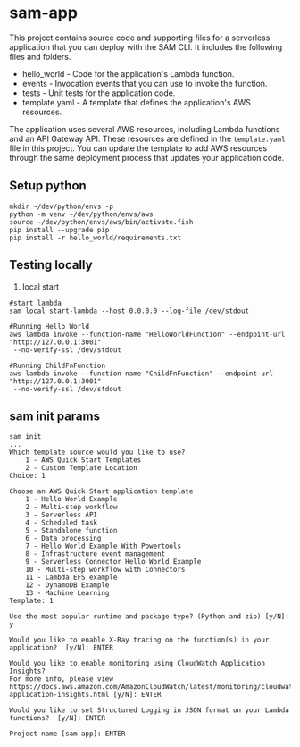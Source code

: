 # sam-app

This project contains source code and supporting files for a serverless application that you can deploy with the SAM CLI. It includes the following files and folders.

- hello_world - Code for the application's Lambda function.
- events - Invocation events that you can use to invoke the function.
- tests - Unit tests for the application code. 
- template.yaml - A template that defines the application's AWS resources.

The application uses several AWS resources, including Lambda functions and an API Gateway API. These resources are defined in the `template.yaml` file in this project. You can update the template to add AWS resources through the same deployment process that updates your application code.


## Setup python
```
mkdir ~/dev/python/envs -p
python -m venv ~/dev/python/envs/aws
source ~/dev/python/envs/aws/bin/activate.fish
pip install --upgrade pip
pip install -r hello_world/requirements.txt
```

## Testing locally

1. local start

```shell
#start lambda
sam local start-lambda --host 0.0.0.0 --log-file /dev/stdout

#Running Hello World
aws lambda invoke --function-name "HelloWorldFunction" --endpoint-url "http://127.0.0.1:3001"
 --no-verify-ssl /dev/stdout

#Running ChildFnFunction
aws lambda invoke --function-name "ChildFnFunction" --endpoint-url "http://127.0.0.1:3001"
 --no-verify-ssl /dev/stdout
```


## sam init params

```shell
sam init
...
Which template source would you like to use?
    1 - AWS Quick Start Templates
    2 - Custom Template Location
Choice: 1

Choose an AWS Quick Start application template
    1 - Hello World Example
    2 - Multi-step workflow
    3 - Serverless API
    4 - Scheduled task
    5 - Standalone function
    6 - Data processing
    7 - Hello World Example With Powertools
    8 - Infrastructure event management
    9 - Serverless Connector Hello World Example
    10 - Multi-step workflow with Connectors
    11 - Lambda EFS example
    12 - DynamoDB Example
    13 - Machine Learning
Template: 1

Use the most popular runtime and package type? (Python and zip) [y/N]: y

Would you like to enable X-Ray tracing on the function(s) in your application?  [y/N]: ENTER

Would you like to enable monitoring using CloudWatch Application Insights?
For more info, please view https://docs.aws.amazon.com/AmazonCloudWatch/latest/monitoring/cloudwatch-application-insights.html [y/N]: ENTER
					
Would you like to set Structured Logging in JSON format on your Lambda functions?  [y/N]: ENTER

Project name [sam-app]: ENTER
```